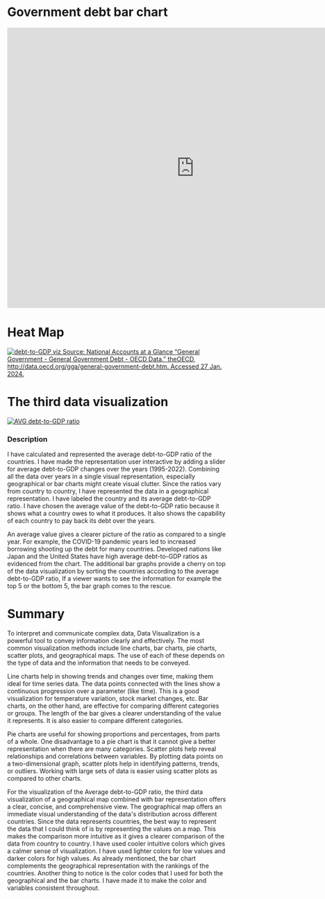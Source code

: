 # Government debt bar chart

<iframe src="https://data.oecd.org/chart/7kiM" width="860" height="645" style="border: 0" mozallowfullscreen="true" webkitallowfullscreen="true" allowfullscreen="true"><a href="https://data.oecd.org/chart/7kiM" target="_blank">OECD Chart: General government debt, Total, % of GDP, Annual, 2022</a></iframe>

# Heat Map

<div class='tableauPlaceholder' id='viz1706406015237' style='position: relative'><noscript><a href='#'><img alt='debt-to-GDP viz Source: National Accounts at a Glance “General Government - General Government Debt - OECD Data.” theOECD, http:&#47;&#47;data.oecd.org&#47;gga&#47;general-government-debt.htm. Accessed 27 Jan. 2024. ' src='https:&#47;&#47;public.tableau.com&#47;static&#47;images&#47;de&#47;debt-to-GDPratioviz&#47;debt-to-GDPvizSourceNationalAccountsataGlanceGeneralGovernment-GeneralGovernmentDebt-OECDData_theOECDhttpdata_oecd_orgggageneral-government-debt_htm_Accessed27Jan_2024_&#47;1_rss.png' style='border: none' /></a></noscript><object class='tableauViz'  style='display:none;'><param name='host_url' value='https%3A%2F%2Fpublic.tableau.com%2F' /> <param name='embed_code_version' value='3' /> <param name='site_root' value='' /><param name='name' value='debt-to-GDPratioviz&#47;debt-to-GDPvizSourceNationalAccountsataGlanceGeneralGovernment-GeneralGovernmentDebt-OECDData_theOECDhttpdata_oecd_orgggageneral-government-debt_htm_Accessed27Jan_2024_' /><param name='tabs' value='no' /><param name='toolbar' value='yes' /><param name='static_image' value='https:&#47;&#47;public.tableau.com&#47;static&#47;images&#47;de&#47;debt-to-GDPratioviz&#47;debt-to-GDPvizSourceNationalAccountsataGlanceGeneralGovernment-GeneralGovernmentDebt-OECDData_theOECDhttpdata_oecd_orgggageneral-government-debt_htm_Accessed27Jan_2024_&#47;1.png' /> <param name='animate_transition' value='yes' /><param name='display_static_image' value='yes' /><param name='display_spinner' value='yes' /><param name='display_overlay' value='yes' /><param name='display_count' value='yes' /><param name='language' value='en-US' /><param name='filter' value='publish=yes' /></object></div>
<script type='text/javascript'>
  var divElement = document.getElementById('viz1706406015237');
  var vizElement = divElement.getElementsByTagName('object')[0];
  vizElement.style.width='100%';vizElement.style.height=(divElement.offsetWidth*0.75)+'px';
  var scriptElement = document.createElement('script');
  scriptElement.src = 'https://public.tableau.com/javascripts/api/viz_v1.js';
  vizElement.parentNode.insertBefore(scriptElement, vizElement);
</script>


# The third data visualization

<div class='tableauPlaceholder' id='viz1706557972312' style='position: relative'><noscript><a href='#'><img alt='AVG debt-to-GDP ratio ' src='https:&#47;&#47;public.tableau.com&#47;static&#47;images&#47;DG&#47;DGZX2HNPC&#47;1_rss.png' style='border: none' /></a></noscript><object class='tableauViz'  style='display:none;'><param name='host_url' value='https%3A%2F%2Fpublic.tableau.com%2F' /> <param name='embed_code_version' value='3' /> <param name='path' value='shared&#47;DGZX2HNPC' /> <param name='toolbar' value='yes' /><param name='static_image' value='https:&#47;&#47;public.tableau.com&#47;static&#47;images&#47;DG&#47;DGZX2HNPC&#47;1.png' /> <param name='animate_transition' value='yes' /><param name='display_static_image' value='yes' /><param name='display_spinner' value='yes' /><param name='display_overlay' value='yes' /><param name='display_count' value='yes' /><param name='language' value='en-US' /><param name='filter' value='publish=yes' /></object></div>
<script type='text/javascript'>
  var divElement = document.getElementById('viz1706557972312');
  var vizElement = divElement.getElementsByTagName('object')[0];
  if ( divElement.offsetWidth > 800 ) { vizElement.style.width='1000px';vizElement.style.height='827px';} else if ( divElement.offsetWidth > 500 ) { vizElement.style.width='1000px';vizElement.style.height='827px';} else { vizElement.style.width='100%';vizElement.style.height='827px';}
  var scriptElement = document.createElement('script');
  scriptElement.src = 'https://public.tableau.com/javascripts/api/viz_v1.js';
  vizElement.parentNode.insertBefore(scriptElement, vizElement);
</script>

### Description

I have calculated and represented the average debt-to-GDP ratio of the countries. I have made the representation user interactive by adding a slider for average debt-to-GDP changes over the years (1995-2022). Combining all the data over years in a single visual representation, especially geographical or bar charts might create visual clutter. Since the ratios vary from country to country, I have represented the data in a geographical representation. I have labeled the country and its average debt-to-GDP ratio. I have chosen the average value of the debt-to-GDP ratio because it shows what a country owes to what it produces. It also shows the capability of each country to pay back its debt over the years. 

An average value gives a clearer picture of the ratio as compared to a single year. For example, the COVID-19 pandemic years led to increased borrowing shooting up the debt for many countries. Developed nations like Japan and the United States have high average debt-to-GDP ratios as evidenced from the chart. The additional bar graphs provide a cherry on top of the data visualization by sorting the countries according to the average debt-to-GDP ratio, If a viewer wants to see the information for example the top 5 or the bottom 5, the bar graph comes to the rescue. 

# Summary

To interpret and communicate complex data, Data Visualization is a powerful tool to convey information clearly and effectively. The most common visualization methods include line charts, bar charts, pie charts, scatter plots, and geographical maps. The use of each of these depends on the type of data and the information that needs to be conveyed.

Line charts help in showing trends and changes over time, making them ideal for time series data. The data points connected with the lines show a continuous progression over a parameter (like time). This is a good visualization for temperature variation, stock market changes, etc. Bar charts, on the other hand, are effective for comparing different categories or groups. The length of the bar gives a clearer understanding of the value it represents. It is also easier to compare different categories. 

Pie charts are useful for showing proportions and percentages, from parts of a whole. One disadvantage to a pie chart is that it cannot give a better representation when there are many categories. Scatter plots 
help reveal relationships and correlations between variables. By plotting data points on a two-dimensional graph, scatter plots help in identifying patterns, trends, or outliers. Working with large sets of data is easier using scatter plots as compared to other charts.

For the visualization of the Average debt-to-GDP ratio, the third data visualization of a geographical map combined with bar representation offers a clear, concise, and comprehensive view. The geographical map offers an immediate visual understanding of the data's distribution across different countries. Since the data represents countries, the best way to represent the data that I could think of is by representing the values on a map. This makes the comparison more intuitive as it gives a clearer comparison of the data from country to country. I have used cooler intuitive colors which gives a calmer sense of visualization. I have used lighter colors for low values and darker colors for high values. As already mentioned, the bar chart complements the geographical representation with the rankings of the countries. Another thing to notice is the color codes that I used for both the geographical and the bar charts. I have made it to make the color and variables consistent throughout.
